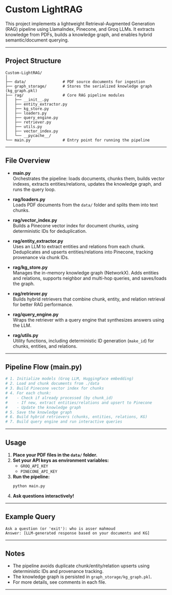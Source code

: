 # Custom LightRAG

This project implements a lightweight Retrieval-Augmented Generation (RAG) pipeline using LlamaIndex, Pinecone, and Groq LLMs. It extracts knowledge from PDFs, builds a knowledge graph, and enables hybrid semantic/document querying.

---

## Project Structure

```
Custom-LightRAG/
│
├── data/                # PDF source documents for ingestion
├── graph_storage/       # Stores the serialized knowledge graph (kg_graph.pkl)
├── rag/                 # Core RAG pipeline modules
│   ├── __init__.py
│   ├── entity_extractor.py
│   ├── kg_store.py
│   ├── loaders.py
│   ├── query_engine.py
│   ├── retriever.py
│   ├── utils.py
│   ├── vector_index.py
│   └── __pycache__/
└── main.py              # Entry point for running the pipeline
```

---

## File Overview

- **main.py**  
  Orchestrates the pipeline: loads documents, chunks them, builds vector indexes, extracts entities/relations, updates the knowledge graph, and runs the query loop.

- **rag/loaders.py**  
  Loads PDF documents from the `data/` folder and splits them into text chunks.

- **rag/vector_index.py**  
  Builds a Pinecone vector index for document chunks, using deterministic IDs for deduplication.

- **rag/entity_extractor.py**  
  Uses an LLM to extract entities and relations from each chunk. Deduplicates and upserts entities/relations into Pinecone, tracking provenance via chunk IDs.

- **rag/kg_store.py**  
  Manages the in-memory knowledge graph (NetworkX). Adds entities and relations, supports neighbor and multi-hop queries, and saves/loads the graph.

- **rag/retriever.py**  
  Builds hybrid retrievers that combine chunk, entity, and relation retrieval for better RAG performance.

- **rag/query_engine.py**  
  Wraps the retriever with a query engine that synthesizes answers using the LLM.

- **rag/utils.py**  
  Utility functions, including deterministic ID generation (`make_id`) for chunks, entities, and relations.

---

## Pipeline Flow (main.py)

```python
# 1. Initialize models (Groq LLM, HuggingFace embedding)
# 2. Load and chunk documents from ./data
# 3. Build Pinecone vector index for chunks
# 4. For each chunk:
#    - Check if already processed (by chunk_id)
#    - If new, extract entities/relations and upsert to Pinecone
#    - Update the knowledge graph
# 5. Save the knowledge graph
# 6. Build hybrid retrievers (chunks, entities, relations, KG)
# 7. Build query engine and run interactive queries
```

---

## Usage

1. **Place your PDF files in the `data/` folder.**
2. **Set your API keys as environment variables:**
   - `GROQ_API_KEY`
   - `PINECONE_API_KEY`
3. **Run the pipeline:**
   ```bash
   python main.py
   ```
4. **Ask questions interactively!**

---

## Example Query

```
Ask a question (or 'exit'): who is asser mahmoud
Answer: [LLM-generated response based on your documents and KG]
```

---

## Notes

- The pipeline avoids duplicate chunk/entity/relation upserts using deterministic IDs and provenance tracking.
- The knowledge graph is persisted in `graph_storage/kg_graph.pkl`.
- For more details, see comments in each file.

---
